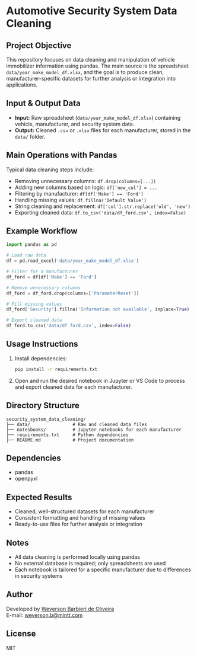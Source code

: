
# Automotive Security System Data Cleaning

## Project Objective
This repository focuses on data cleaning and manipulation of vehicle immobilizer information using pandas. The main source is the spreadsheet `data/year_make_model_df.xlsx`, and the goal is to produce clean, manufacturer-specific datasets for further analysis or integration into applications.

## Input & Output Data
- **Input:** Raw spreadsheet (`data/year_make_model_df.xlsx`) containing vehicle, manufacturer, and security system data.
- **Output:** Cleaned `.csv` or `.xlsx` files for each manufacturer, stored in the `data/` folder.

## Main Operations with Pandas
Typical data cleaning steps include:
- Removing unnecessary columns: `df.drop(columns=[...])`
- Adding new columns based on logic: `df['new_col'] = ...`
- Filtering by manufacturer: `df[df['Make'] == 'Ford']`
- Handling missing values: `df.fillna('Default Value')`
- String cleaning and replacement: `df['col'].str.replace('old', 'new')`
- Exporting cleaned data: `df.to_csv('data/df_ford.csv', index=False)`

## Example Workflow
```python
import pandas as pd

# Load raw data
df = pd.read_excel('data/year_make_model_df.xlsx')

# Filter for a manufacturer
df_ford = df[df['Make'] == 'Ford']

# Remove unnecessary columns
df_ford = df_ford.drop(columns=['ParameterReset'])

# Fill missing values
df_ford['Security'].fillna('Information not available', inplace=True)

# Export cleaned data
df_ford.to_csv('data/df_ford.csv', index=False)
```

## Usage Instructions
1. Install dependencies:
	```bash
	pip install -r requirements.txt
	```
2. Open and run the desired notebook in Jupyter or VS Code to process and export cleaned data for each manufacturer.

## Directory Structure
```
security_system_data_cleaning/
├── data/                # Raw and cleaned data files
├── notesbooks/          # Jupyter notebooks for each manufacturer
├── requirements.txt     # Python dependencies
├── README.md            # Project documentation
```

## Dependencies
- pandas
- openpyxl

## Expected Results
- Cleaned, well-structured datasets for each manufacturer
- Consistent formatting and handling of missing values
- Ready-to-use files for further analysis or integration

## Notes
- All data cleaning is performed locally using pandas
- No external database is required; only spreadsheets are used
- Each notebook is tailored for a specific manufacturer due to differences in security systems

## Author
Developed by [Weverson Barbieri de Oliveira](https://github.com/weversonbarbieri)  
E-mail: weverson.b@mintt.com 

## License
MIT